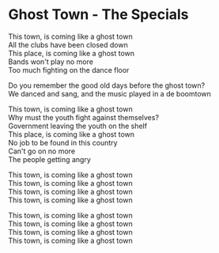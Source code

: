 # Ghost Town - The Specials

This town, is coming like a ghost town\
All the clubs have been closed down\
This place, is coming like a ghost town\
Bands won't play no more\
Too much fighting on the dance floor

Do you remember the good old days before the ghost town?\
We danced and sang, and the music played in a de boomtown

This town, is coming like a ghost town\
Why must the youth fight against themselves?\
Government leaving the youth on the shelf\
This place, is coming like a ghost town\
No job to be found in this country\
Can't go on no more\
The people getting angry

This town, is coming like a ghost town\
This town, is coming like a ghost town\
This town, is coming like a ghost town\
This town, is coming like a ghost town

This town, is coming like a ghost town\
This town, is coming like a ghost town\
This town, is coming like a ghost town\
This town, is coming like a ghost town